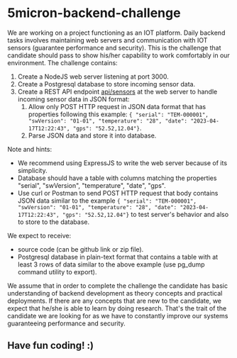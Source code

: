 # 5micron-backend-challenge

We are working on a project functioning as an IOT platform. Daily backend tasks involves maintaining web servers and communication with IOT sensors (guarantee performance and security). This is the challenge that candidate should pass to show his/her capability to work comfortably in our environment. The challenge contains:
1. Create a NodeJS web server listening at port 3000.
2. Create a Postgresql database to store incoming sensor data.
3. Create a REST API endpoint [api/sensors](http://localhost:3000/api/sensors) at the web server to handle incoming sensor data in JSON format:
    1. Allow only POST HTTP request in JSON data format that has properties following this example:  ```{ "serial": "TEM-000001", "swVersion": "01-01", "temperature": "28", "date": "2023-04-17T12:22:43", "gps": "52.52,12.04"}```.
    3. Parse JSON data and store it into database.

Note and hints:
- We recommend using ExpressJS to write the web server because of its simplicity.
- Database should have a table with columns matching the properties "serial", "swVersion", "temperature", "date", "gps".
- Use curl or Postman to send POST HTTP request that body contains JSON data similar to the example ```{ "serial": "TEM-000001", "swVersion": "01-01", "temperature": "28", "date": "2023-04-17T12:22:43", "gps": "52.52,12.04"}``` to test server's behavior and also to store to the database.

We expect to receive:
  - source code (can be github link or zip file).
  - Postgresql database in plain-text format that contains a table with at least 3 rows of data similar to the above example  (use pg_dump command utility to export).

We assume that in order to complete the challenge the candidate has basic understanding of backend development as theory concepts and practical deployments. If there are any concepts that are new to the candidate, we expect that he/she is able to learn by doing research. That's the trait of the candidate we are looking for as we have to constantly improve our systems guaranteeing performance and security.

## Have fun coding! :)
